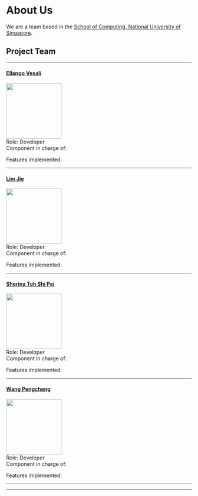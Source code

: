 # About Us

We are a team based in the [School of Computing, National University of Singapore](http://www.comp.nus.edu.sg).

## Project Team

-----

#### [Ellango Vesali](http://github.com/vesaliE)
<img src="images/JoshuaLee.jpg" width="150"><br>
Role: Developer <br>
Component in charge of:

Features implemented: 

-----

#### [Lim Jie](http://github.com/limjie)
<img src="images/LeowYijin.jpg" width="150"><br>
Role: Developer <br>
Component in charge of:

Features implemented: 

-----

#### [Sherina Toh Shi Pei](http://github.com/sherinatoh)
<img src="images/MartinChoo.jpg" width="150"><br>
Role: Developer <br>
Component in charge of:

 Features implemented: 

-----

#### [Wang Pengcheng](https://github.com/peng229)
<img src="images/peng229.jpg" width="150"><br>
 Role: Developer <br>
 Component in charge of:
 
 Features implemented: 
 

 -----

 -----

